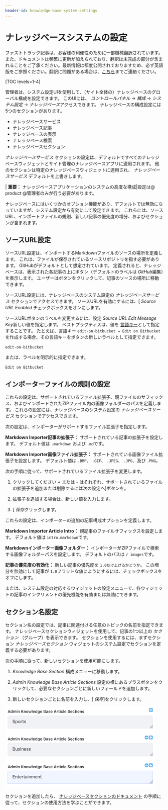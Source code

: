 ```yaml
---
header-id: knowledge-base-system-settings
---
```


# ナレッジベースシステムの設定

<p class="alert alert-info"><span class="wysiwyg-color-blue120">ファストトラック記事は、お客様の利便性のために一部機械翻訳されています。また、ドキュメントは頻繁に更新が加えられており、翻訳は未完成の部分が含まれることをご了承ください。最新情報は都度公開されておりますため、必ず英語版をご参照ください。翻訳に問題がある場合は、<a href="mailto:support-content-jp@liferay.com">こちら</a>までご連絡ください。</span></p>

[TOC levels=1-4]

管理者は、システム設定UIを使用して、（サイト全体の）ナレッジベースのグローバル構成を設定できます。 このUIには、 *コントロールパネル* → *構成* → *システム設定* → *ナレッジベース*アクセスできます。 ナレッジベースの構成設定には5つのセクションがあります。

  - ナレッジベースサービス
  - ナレッジベース記事
  - ナレッジベースの表示
  - ナレッジベース検索
  - ナレッジベースセクション

*ナレッジベースサービス* セクションの設定は、デフォルトですべてのナレッジベースウィジェットとサイト管理のナレッジベースアプリに適用されます。 他のセクションは特定のナレッジベースウィジェットに適用され、 *ナレッジベースサービス* デフォルトを上書きします。

| **重要：** ナレッジベースアプリケーションのシステムの高度な構成|設定は@ product @管理者のみが行う必要があります。

ナレッジベースにはいくつかのオプション機能があり、デフォルトでは無効になっていますが、システム設定から有効にして設定できます。 これらには、ソースURL、インポートファイルの規則、新しい記事の優先度の増分、およびセクションが含まれます。

## ソースURL設定

ソースURL設定は、インポートするMarkdownファイルのソースの場所を定義します。 これは、ファイルが保存されているソースリポジトリを指す必要があります。 GitHubがデフォルトとして想定されています。 定義されると、ナレッジベースは、表示された各記事の上にボタン（デフォルトのラベルは *GitHub*編集）を表示します。 ユーザーはボタンをクリックして、記事のソースの場所に移動できます。

ソースURL設定には、ナレッジベースのシステム設定の *ナレッジベースサービス* セクションでアクセスできます。 ソースURLを有効にするには、[ *Source URL Enabled* チェックボックスをオンにします。

ソースURLボタンのラベルを変更するには、設定 *Source URL Edit Message Key*新しい値を指定します。 ベストプラクティスは、値を [言語キー](/docs/7-1/tutorials/-/knowledge_base/t/overriding-language-keys)として指定することです。 たとえば、言語キー `edit-on-bitbucket = Edit on Bitbucket`を作成する場合、その言語キーをボタンの新しいラベルとして指定できます。

    edit-on-bitbucket

または、ラベルを明示的に指定できます。

    Edit on Bitbucket

## インポーターファイルの規則の設定

これらの設定は、サポートされているファイル拡張子、親ファイルのサフィックス、およびインポートされたZIPファイル内の画像フォルダーのパスを定義します。 これらの設定には、ナレッジベースのシステム設定の *ナレッジベースサービス* セクションでアクセスできます。

次の設定は、インポーターがサポートするファイル拡張子を指定します。

**Markdown Importer記事の拡張子：** サポートされている記事の拡張子を設定します。 デフォルト値は `.markdown` および `.md`です。

**Markdown Importer画像ファイル拡張子：** サポートされている画像ファイル拡張子を設定します。 デフォルト値は `.BMP`、 `.GIF`、 `.JPEG`、 `.JPG`、及び `.PNG`。

次の手順に従って、サポートされているファイル拡張子を変更します。

1.  クリックしてください *+* または *-* はそれぞれ、サポートされているファイルの拡張子を追加または削除するには次の設定へ]ボタンを。

2.  拡張子を追加する場合は、新しい値を入力します。

3.  [ *保存*クリックします。

これらの設定は、インポーターの追加の記事構成オプションを定義します。

**Markdown Importer Article Intro：** 親記事のファイルサフィックスを設定します。 デフォルト値は `intro.markdown`です。

**Markdownインポーター画像フォルダー：** インポーターがZIPファイルで検索する画像フォルダーパスを設定します。 デフォルトのパスは `/ images`です。

**記事の優先度の有効化：** 新しい記事の優先度を `1.0だけ上げるかどうか`。 この増分を無効にして記事が `1.0`フラットな値にようにするには、チェックボックスをオフにします。</p>

<p spaces-before="0">または、システム設定の対応するウィジェットの設定メニューで、各ウィジェットの記事のインクリメントの優先機能を有効または無効にできます。</p>

<h2 spaces-before="0">セクション名設定</h2>

<p spaces-before="0">セクション名の設定では、記事に関連付ける任意のトピックの名前を指定できます。 ナレッジベースセクションウィジェットを使用して、記事の1つ以上の <em x-id="3">セクション</em> （グループ）を表示できます。 セクションを使用するには、まずセクション <em x-id="3">ナレッジベースセクション</em> ウィジェットのシステム設定でセクションを定義する必要があります。</p>

<p spaces-before="0">次の手順に従って、新しいセクションを使用可能にします。</p>

<ol start="1">
<li><p spaces-before="0"> <em x-id="3">Knowledge Base Section</em> 構成メニューに移動します。</p></li>
<li><p spaces-before="0"> <em x-id="3">Admin Knowledge Base Article Sections</em> 設定の横にあるプラスボタンをクリックして、必要なセクションごとに新しいフィールドを追加します。</p></li>
<li><p spaces-before="0"> 新しいセクションごとに名前を入力し、[ <em x-id="3">保存</em>]をクリックします。</p></li>
</ol>

<p spaces-before="0"><img src="../../../../images/kb-section-setting.png" alt="図1：ナレッジベースセクションウィジェットで使用するセクションを作成します。" /></p>

<p spaces-before="0">セクションを追加したら、 <a href="/docs/7-1/user/-/knowledge_base/u/other-knowledge-base-widgets#knowledge-base-section">ナレッジベースセクションのドキュメント</a> の手順に従って、セクションの使用方法を学ぶことができます。</p>

